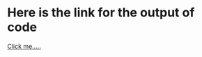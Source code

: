 # Here is the link for the output of code 
<a href="https://shantosh123.github.io/digitalClock/">Click me.....</a>
